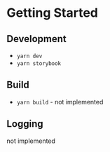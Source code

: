 # Getting Started
## Development
- `yarn dev`
- `yarn storybook`

##  Build
- `yarn build` - not implemented

## Logging
not implemented
